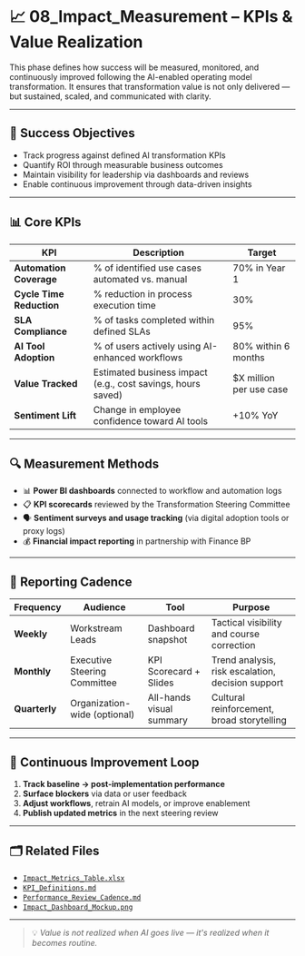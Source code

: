# 📈 08_Impact_Measurement – KPIs & Value Realization

This phase defines how success will be measured, monitored, and continuously improved following the AI-enabled operating model transformation. It ensures that transformation value is not only delivered — but sustained, scaled, and communicated with clarity.

---

## 🎯 Success Objectives

- Track progress against defined AI transformation KPIs  
- Quantify ROI through measurable business outcomes  
- Maintain visibility for leadership via dashboards and reviews  
- Enable continuous improvement through data-driven insights  

---

## 📊 Core KPIs

| KPI | Description | Target |
|-----|-------------|--------|
| **Automation Coverage** | % of identified use cases automated vs. manual | 70% in Year 1 |
| **Cycle Time Reduction** | % reduction in process execution time | 30% |
| **SLA Compliance** | % of tasks completed within defined SLAs | 95% |
| **AI Tool Adoption** | % of users actively using AI-enhanced workflows | 80% within 6 months |
| **Value Tracked** | Estimated business impact (e.g., cost savings, hours saved) | $X million per use case |
| **Sentiment Lift** | Change in employee confidence toward AI tools | +10% YoY |

---

## 🔍 Measurement Methods

- 📊 **Power BI dashboards** connected to workflow and automation logs  
- 📋 **KPI scorecards** reviewed by the Transformation Steering Committee  
- 🗣 **Sentiment surveys and usage tracking** (via digital adoption tools or proxy logs)  
- 💰 **Financial impact reporting** in partnership with Finance BP  

---

## 📆 Reporting Cadence

| Frequency | Audience | Tool | Purpose |
|----------|----------|------|---------|
| **Weekly** | Workstream Leads | Dashboard snapshot | Tactical visibility and course correction |
| **Monthly** | Executive Steering Committee | KPI Scorecard + Slides | Trend analysis, risk escalation, decision support |
| **Quarterly** | Organization-wide (optional) | All-hands visual summary | Cultural reinforcement, broad storytelling |

---

## 🧠 Continuous Improvement Loop

1. **Track baseline → post-implementation performance**
2. **Surface blockers** via data or user feedback
3. **Adjust workflows**, retrain AI models, or improve enablement
4. **Publish updated metrics** in the next steering review

---

## 🗂️ Related Files

- [`Impact_Metrics_Table.xlsx`](./Impact_Metrics_Table.xlsx)  
- [`KPI_Definitions.md`](./KPI_Definitions.md)  
- [`Performance_Review_Cadence.md`](./Performance_Review_Cadence.md)  
- [`Impact_Dashboard_Mockup.png`](./Impact_Dashboard_Mockup.png)  

---

> 💡 *Value is not realized when AI goes live — it's realized when it becomes routine.*

